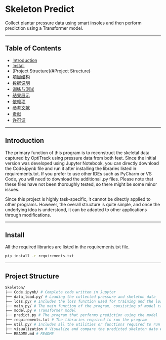 # Skeleton Predict

Collect plantar pressure data using smart insoles and then perform prediction using a Transformer model.

---

## Table of Contents

- [Introduction](#Introduction)
- [Install](#Intall)
- [Project Structure](#Project Structure)
- [项目结构](#项目结构)
- [数据说明](#数据说明)
- [训练与测试](#训练与测试)
- [结果展示](#结果展示)
- [依赖项](#依赖项)
- [参考文献](#参考文献)
- [贡献](#贡献)
- [许可证](#许可证)

---

## Introduction

The primary function of this program is to reconstruct the skeletal data captured by OptiTrack using pressure data from both feet. Since the initial version was developed using Jupyter Notebook, you can directly download the Code.ipynb file and run it after installing the libraries listed in requirements.txt. If you prefer to use other IDEs such as PyCharm or VS Code, you will need to download the additional .py files. Please note that these files have not been thoroughly tested, so there might be some minor issues.

Since this project is highly task-specific, it cannot be directly applied to other programs. However, the overall structure is quite simple, and once the underlying idea is understood, it can be adapted to other applications through modifications.

---

## Install

All the required libraries are listed in the requirements.txt file.
```bash
pip install -r requirements.txt

```

---

## Project Structure

```bash
Skeleton/
├── Code.ipynb/ # Complete code written in Jupyter
├── data_load.py/ # Loading the collected pressure and skeleton data
├── loss.py/ # Includes the loss function used for training and the loss function used to compute the deviation of the predicted results.
├── main.py/ # The main function of the program, consisting of model training.
├── model.py # Transformer model
├── predict.py # The program that performs prediction using the model
├── requirements.txt # The libraries required to run the program
├── util.py/ # Includes all the utilities or functions required to run the program
├── visualization # Visualize and compare the predicted skeleton data with the ground truth skeleton data
└── README.md # README
```
